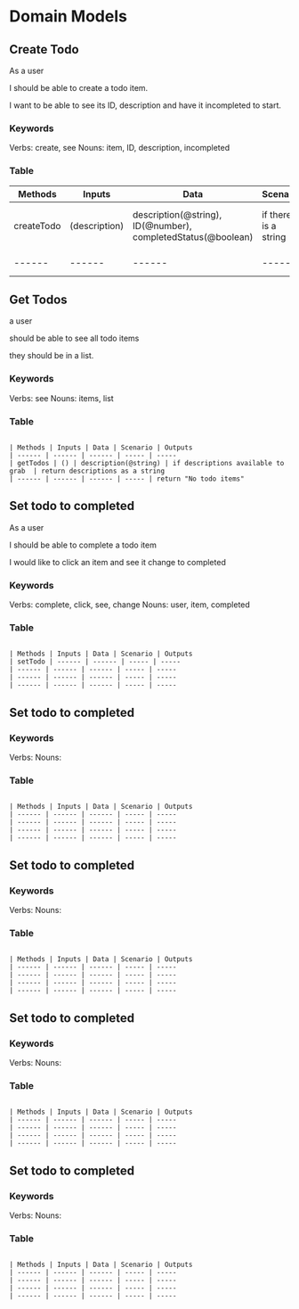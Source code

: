 # Domain Models

## Create Todo

<!-- Who -->
As a user
<!-- What -->
I should be able to create a todo item.
<!-- How -->
I want to be able to see its ID, description and have it incompleted to start.

### Keywords

Verbs: create, see
Nouns: item, ID, description, incompleted

### Table

| Methods | Inputs | Data | Scenario | Outputs
| ------ | ------ | ------ | ----- | -----
| createTodo | (description) | description(@string), ID(@number), completedStatus(@boolean) | if there is a string | return a string with the description
| ------ | ------ | ------ | ----- | return false

## Get Todos

<!-- Who -->
a user
<!-- What -->
should be able to see all todo items
<!-- How -->
they should be in a list.

### Keywords

Verbs:  see
Nouns: items, list

### Table

```

| Methods | Inputs | Data | Scenario | Outputs
| ------ | ------ | ------ | ----- | -----
| getTodos | () | description(@string) | if descriptions available to grab  | return descriptions as a string
| ------ | ------ | ------ | ----- | return "No todo items"

```

## Set todo to completed

<!-- Who -->
As a user
<!-- What -->
I should be able to complete a todo item
<!-- How -->
I would like to click an item and see it change to completed

### Keywords

Verbs: complete, click, see, change
Nouns: user, item, completed

### Table

```

| Methods | Inputs | Data | Scenario | Outputs
| setTodo | ------ | ------ | ----- | -----
| ------ | ------ | ------ | ----- | -----
| ------ | ------ | ------ | ----- | -----
| ------ | ------ | ------ | ----- | -----

```

## Set todo to completed

<!-- Who -->

<!-- What -->

<!-- How -->


### Keywords

Verbs: 
Nouns: 

### Table

```

| Methods | Inputs | Data | Scenario | Outputs
| ------ | ------ | ------ | ----- | -----
| ------ | ------ | ------ | ----- | -----
| ------ | ------ | ------ | ----- | -----
| ------ | ------ | ------ | ----- | -----

```

## Set todo to completed

<!-- Who -->

<!-- What -->

<!-- How -->


### Keywords

Verbs: 
Nouns: 

### Table

```

| Methods | Inputs | Data | Scenario | Outputs
| ------ | ------ | ------ | ----- | -----
| ------ | ------ | ------ | ----- | -----
| ------ | ------ | ------ | ----- | -----
| ------ | ------ | ------ | ----- | -----

```

## Set todo to completed

<!-- Who -->

<!-- What -->

<!-- How -->


### Keywords

Verbs: 
Nouns: 

### Table

```

| Methods | Inputs | Data | Scenario | Outputs
| ------ | ------ | ------ | ----- | -----
| ------ | ------ | ------ | ----- | -----
| ------ | ------ | ------ | ----- | -----
| ------ | ------ | ------ | ----- | -----

```

## Set todo to completed

<!-- Who -->

<!-- What -->

<!-- How -->


### Keywords

Verbs: 
Nouns: 

### Table

```

| Methods | Inputs | Data | Scenario | Outputs
| ------ | ------ | ------ | ----- | -----
| ------ | ------ | ------ | ----- | -----
| ------ | ------ | ------ | ----- | -----
| ------ | ------ | ------ | ----- | -----

```
